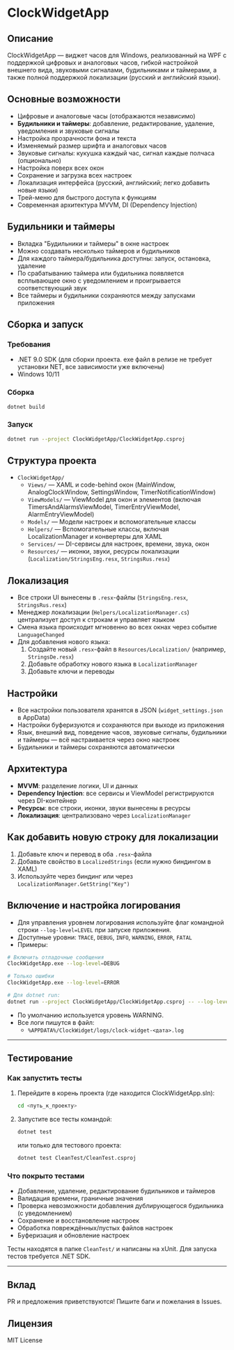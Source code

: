 # ClockWidgetApp

## Описание
ClockWidgetApp — виджет часов для Windows, реализованный на WPF с поддержкой цифровых и аналоговых часов, гибкой настройкой внешнего вида, звуковыми сигналами, будильниками и таймерами, а также полной поддержкой локализации (русский и английский языки).

## Основные возможности
- Цифровые и аналоговые часы (отображаются независимо)
- **Будильники и таймеры**: добавление, редактирование, удаление, уведомления и звуковые сигналы
- Настройка прозрачности фона и текста
- Изменяемый размер шрифта и аналоговых часов
- Звуковые сигналы: кукушка каждый час, сигнал каждые полчаса (опционально)
- Настройка поверх всех окон
- Сохранение и загрузка всех настроек
- Локализация интерфейса (русский, английский; легко добавить новые языки)
- Трей-меню для быстрого доступа к функциям
- Современная архитектура MVVM, DI (Dependency Injection)

## Будильники и таймеры
- Вкладка "Будильники и таймеры" в окне настроек
- Можно создавать несколько таймеров и будильников
- Для каждого таймера/будильника доступны: запуск, остановка, удаление
- По срабатыванию таймера или будильника появляется всплывающее окно с уведомлением и проигрывается соответствующий звук
- Все таймеры и будильники сохраняются между запусками приложения 

## Сборка и запуск

### Требования
- .NET 9.0 SDK (для сборки проекта. exe файл в релизе не требует установки NET, все зависимости уже включены)
- Windows 10/11

### Сборка
```sh
dotnet build
```

### Запуск
```sh
dotnet run --project ClockWidgetApp/ClockWidgetApp.csproj
```
## Структура проекта
- `ClockWidgetApp/`
  - `Views/` — XAML и code-behind окон (MainWindow, AnalogClockWindow, SettingsWindow, TimerNotificationWindow)
  - `ViewModels/` — ViewModel для окон и элементов (включая TimersAndAlarmsViewModel, TimerEntryViewModel, AlarmEntryViewModel)
  - `Models/` — Модели настроек и вспомогательные классы
  - `Helpers/` — Вспомогательные классы, включая LocalizationManager и конвертеры для XAML
  - `Services/` — DI-сервисы для настроек, времени, звука, окон
  - `Resources/` — иконки, звуки, ресурсы локализации (`Localization/StringsEng.resx`, `StringsRus.resx`)

## Локализация
- Все строки UI вынесены в `.resx`-файлы (`StringsEng.resx`, `StringsRus.resx`)
- Менеджер локализации (`Helpers/LocalizationManager.cs`) централизует доступ к строкам и управляет языком
- Смена языка происходит мгновенно во всех окнах через событие `LanguageChanged`
- Для добавления нового языка:
  1. Создайте новый `.resx`-файл в `Resources/Localization/` (например, `StringsDe.resx`)
  2. Добавьте обработку нового языка в `LocalizationManager`
  3. Добавьте ключи и переводы

## Настройки
- Все настройки пользователя хранятся в JSON (`widget_settings.json` в AppData)
- Настройки буферизуются и сохраняются при выходе из приложения
- Язык, внешний вид, поведение часов, звуковые сигналы, будильники и таймеры — всё настраивается через окно настроек
- Будильники и таймеры сохраняются автоматически

## Архитектура
- **MVVM**: разделение логики, UI и данных
- **Dependency Injection**: все сервисы и ViewModel регистрируются через DI-контейнер
- **Ресурсы**: все строки, иконки, звуки вынесены в ресурсы
- **Локализация**: централизовано через `LocalizationManager`

## Как добавить новую строку для локализации
1. Добавьте ключ и перевод в оба `.resx`-файла
2. Добавьте свойство в `LocalizedStrings` (если нужно биндингом в XAML)
3. Используйте через биндинг или через `LocalizationManager.GetString("Key")`


## Включение и настройка логирования
- Для управления уровнем логирования используйте флаг командной строки `--log-level=LEVEL` при запуске приложения.
- Доступные уровни: `TRACE`, `DEBUG`, `INFO`, `WARNING`, `ERROR`, `FATAL`
- Примеры:

```sh
# Включить отладочные сообщения
ClockWidgetApp.exe --log-level=DEBUG

# Только ошибки
ClockWidgetApp.exe --log-level=ERROR

# Для dotnet run:
dotnet run --project ClockWidgetApp/ClockWidgetApp.csproj -- --log-level=INFO
```

- По умолчанию используется уровень WARNING.
- Все логи пишутся в файл:
  - `%APPDATA%/ClockWidget/logs/clock-widget-<дата>.log`

---

## Тестирование

### Как запустить тесты

1. Перейдите в корень проекта (где находится ClockWidgetApp.sln):
   ```sh
   cd <путь_к_проекту>
   ```
2. Запустите все тесты командой:
   ```sh
   dotnet test
   ```
   или только для тестового проекта:
   ```sh
   dotnet test CleanTest/CleanTest.csproj
   ```

### Что покрыто тестами
- Добавление, удаление, редактирование будильников и таймеров
- Валидация времени, граничные значения
- Проверка невозможности добавления дублирующегося будильника (с уведомлением)
- Сохранение и восстановление настроек
- Обработка повреждённых/пустых файлов настроек
- Буферизация и обновление настроек

Тесты находятся в папке `CleanTest/` и написаны на xUnit. Для запуска тестов требуется .NET SDK.

---

## Вклад
PR и предложения приветствуются! Пишите баги и пожелания в Issues.

## Лицензия
MIT License